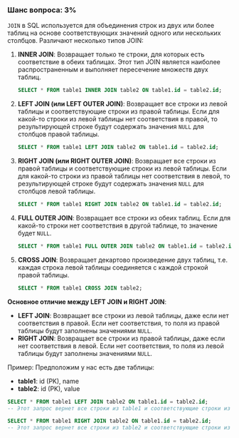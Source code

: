 ### Шанс вопроса: 3%

`JOIN` в SQL используется для объединения строк из двух или более таблиц на основе соответствующих значений одного или нескольких столбцов. Различают несколько типов JOIN:

1. **INNER JOIN**: Возвращает только те строки, для которых есть соответствие в обеих таблицах. Этот тип JOIN является наиболее распространенным и выполняет пересечение множеств двух таблиц.
   ```sql
   SELECT * FROM table1 INNER JOIN table2 ON table1.id = table2.id;
   ```

2. **LEFT JOIN (или LEFT OUTER JOIN)**: Возвращает все строки из левой таблицы и соответствующие строки из правой таблицы. Если для какой-то строки из левой таблицы нет соответствия в правой, то результирующей строке будут содержать значения `NULL` для столбцов правой таблицы.
   ```sql
   SELECT * FROM table1 LEFT JOIN table2 ON table1.id = table2.id;
   ```

3. **RIGHT JOIN (или RIGHT OUTER JOIN)**: Возвращает все строки из правой таблицы и соответствующие строки из левой таблицы. Если для какой-то строки из правой таблицы нет соответствия в левой, то результирующей строке будут содержать значения `NULL` для столбцов левой таблицы.
   ```sql
   SELECT * FROM table1 RIGHT JOIN table2 ON table1.id = table2.id;
   ```

4. **FULL OUTER JOIN**: Возвращает все строки из обеих таблиц. Если для какой-то строки нет соответствия в другой таблице, то значение будет `NULL`.
   ```sql
   SELECT * FROM table1 FULL OUTER JOIN table2 ON table1.id = table2.id;
   ```

5. **CROSS JOIN**: Возвращает декартово произведение двух таблиц, т.е. каждая строка левой таблицы соединяется с каждой строкой правой таблицы.
   ```sql
   SELECT * FROM table1 CROSS JOIN table2;
   ```

**Основное отличие между LEFT JOIN и RIGHT JOIN**:
- **LEFT JOIN**: Возвращает все строки из левой таблицы, даже если нет соответствия в правой. Если нет соответствия, то поля из правой таблицы будут заполнены значениями `NULL`.
- **RIGHT JOIN**: Возвращает все строки из правой таблицы, даже если нет соответствия в левой. Если нет соответствия, то поля из левой таблицы будут заполнены значениями `NULL`.

Пример:
Предположим у нас есть две таблицы:
- **table1**: id (PK), name
- **table2**: id (PK), value

```sql
SELECT * FROM table1 LEFT JOIN table2 ON table1.id = table2.id;
-- Этот запрос вернет все строки из table1 и соответствующие строки из table2, если они есть. Если нет соответствия, то value будет NULL.
```

```sql
SELECT * FROM table1 RIGHT JOIN table2 ON table1.id = table2.id;
-- Этот запрос вернет все строки из table2 и соответствующие строки из table1, если они есть. Если нет соответствия, то name будет NULL.
```